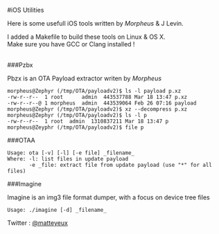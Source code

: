 #iOS Utilities

Here is some usefull iOS tools written by _Morpheus_ & J Levin. <br>

I added a Makefile to build these tools on Linux & OS X. <br>
Make sure you have GCC or Clang installed ! <br>
<br>

###Pzbx

Pbzx is an OTA Payload extractor writen by _Morpheus_

```
morpheus@Zephyr (/tmp/OTA/payloadv2)$ ls -l payload p.xz
-rw-r--r--  1 root      admin  443537788 Mar 18 13:47 p.xz
-rw-r--r--@ 1 morpheus  admin  443539064 Feb 26 07:16 payload
morpheus@Zephyr (/tmp/OTA/payloadv2)$ xz --decompress p.xz
morpheus@Zephyr (/tmp/OTA/payloadv2)$ ls -l p
-rw-r--r--  1 root  admin  1310837211 Mar 18 13:47 p
morpheus@Zeyphr (/tmp/OTA/payloadv2)$ file p
```

###OTAA

```
Usage: ota [-v] [-l] [-e file] _filename_
Where: -l: list files in update payload
       -e _file: extract file from update payload (use "*" for all files)
```

###Imagine

Imagine is an img3 file format dumper, with a focus on device tree files

```
Usage: ./imagine [-d] _filename_
```

Twitter : [@matteyeux](https://twitter.com/matteyeux)